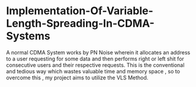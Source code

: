 # Implementation-Of-Variable-Length-Spreading-In-CDMA-Systems
A normal CDMA System works by PN Noise wherein it allocates an address to a user requesting for some data and then performs right or left shit for consecutive users and their respective requests. This is the conventional and tedious way which wastes valuable time and memory space , so to overcome this , my project aims to utilize the VLS Method.
